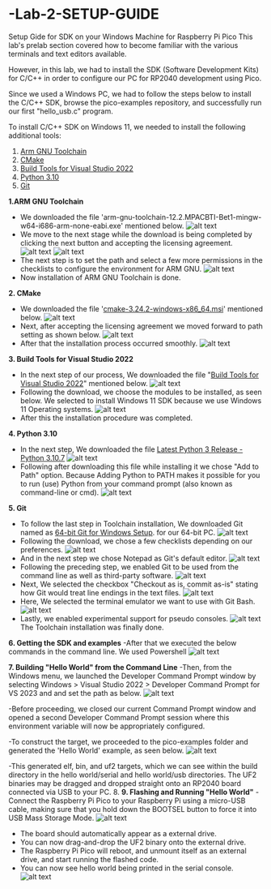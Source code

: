 # -Lab-2-SETUP-GUIDE
Setup Gide for SDK on your Windows Machine for Raspberry Pi Pico
This lab's prelab section covered how to become familiar with the various terminals and text editors available.

However, in this lab, we had to install the SDK (Software Development Kits) for C/C++ in order to configure our PC for RP2040 development using Pico.

Since we used a Windows PC, we had to follow the steps below to install the C/C++ SDK, browse the pico-examples repository, and successfully run our first "hello_usb.c"  program.

To install C/C++ SDK on Windows 11, we needed to install the following additional tools:

1. [Arm GNU Toolchain](https://developer.arm.com/downloads/-/arm-gnu-toolchain-downloads)
2.  [CMake](https://cmake.org/download/)
3.  [Build Tools for Visual Studio 2022](https://visualstudio.microsoft.com/downloads/#build-tools-for-visual-studio-2022)
4.  [Python 3.10](https://www.python.org/downloads/windows/)
5.  [Git](https://git-scm.com/download/win)



**1.ARM GNU Toolchain**

- We downloaded the file 'arm-gnu-toolchain-12.2.MPACBTI-Bet1-mingw-w64-i686-arm-none-eabi.exe' mentioned below. 
![alt text](https://github.com/satyajeetburla/-Lab-2-SETUP-GUIDE/blob/main/Screen%20sort%20for%20Setup/ARM%20GNU/ARM%20GNU.png)
- We move to the next stage while the download is being completed by clicking the next button and accepting the licensing agreement. 
![alt text](https://github.com/satyajeetburla/-Lab-2-SETUP-GUIDE/blob/main/Screen%20sort%20for%20Setup/ARM%20GNU/ARM%20GNU_1.png)
![alt text](https://github.com/satyajeetburla/-Lab-2-SETUP-GUIDE/blob/main/Screen%20sort%20for%20Setup/ARM%20GNU/ARM%20GNU_2.png)
- The next step is to set the path and select a few more permissions in the checklists to configure the environment for ARM GNU. 
![alt text](https://github.com/satyajeetburla/-Lab-2-SETUP-GUIDE/blob/main/Screen%20sort%20for%20Setup/ARM%20GNU/ARM%20GNU_3.png)
-  Now installation of ARM GNU Toolchain is done.

**2. CMake**

- We downloaded the file '[cmake-3.24.2-windows-x86_64.msi](https://github.com/Kitware/CMake/releases/download/v3.24.2/cmake-3.24.2-windows-x86_64.msi)' mentioned below. 
![alt text](https://github.com/satyajeetburla/-Lab-2-SETUP-GUIDE/blob/main/Screen%20sort%20for%20Setup/CMake/CMake_1.png)
- Next, after accepting the licensing agreement we moved forward to path setting as shown below. 
![alt text](https://github.com/satyajeetburla/-Lab-2-SETUP-GUIDE/blob/main/Screen%20sort%20for%20Setup/CMake/CMake_2.png)
- After that the installation process occurred smoothly. 
![alt text](https://github.com/satyajeetburla/-Lab-2-SETUP-GUIDE/blob/main/Screen%20sort%20for%20Setup/CMake/CMake_3.png)

**3. Build Tools for Visual Studio 2022**

- In the next step of our process, We downloaded the file "[Build Tools for Visual Studio 2022](https://aka.ms/vs/17/release/vs_BuildTools.exe)" mentioned below.
![alt text](https://github.com/satyajeetburla/-Lab-2-SETUP-GUIDE/blob/main/Screen%20sort%20for%20Setup/VS%202022/VS_2022_1.png)
- Following the download, we choose the modules to be installed, as seen below. We selected to install Windows 11 SDK because we use Windows 11 Operating systems.
![alt text](https://github.com/satyajeetburla/-Lab-2-SETUP-GUIDE/blob/main/Screen%20sort%20for%20Setup/VS%202022/VS_2022_2.png)
- After this the installation procedure was completed.

**4. Python 3.10**

- In the next step, We downloaded the file [Latest Python 3 Release - Python 3.10.7](https://www.python.org/downloads/release/python-3107/) 
![alt text](https://github.com/satyajeetburla/-Lab-2-SETUP-GUIDE/blob/main/Screen%20sort%20for%20Setup/Python/Python%201.png)
- Following after downloading this file while installing it we chose "Add to Path" option. Because Adding Python to PATH makes it possible for you to run (use) Python from your command prompt (also known as command-line or cmd). 
![alt text](https://github.com/satyajeetburla/-Lab-2-SETUP-GUIDE/blob/main/Screen%20sort%20for%20Setup/Python/Python%202.png)

**5. Git**
- To follow the last step in Toolchain installation, We downloaded Git named as [64-bit Git for Windows Setup](https://github.com/git-for-windows/git/releases/download/v2.38.0.windows.1/Git-2.38.0-64-bit.exe). for our 64-bit PC.
![alt text](https://github.com/satyajeetburla/-Lab-2-SETUP-GUIDE/blob/main/Screen%20sort%20for%20Setup/Git/Git_1.png)
- Following the download, we chose a few checklists depending on our preferences.
![alt text](https://github.com/satyajeetburla/-Lab-2-SETUP-GUIDE/blob/main/Screen%20sort%20for%20Setup/Git/Git_2.png)
- And in the next step we chose Notepad as Git's default editor.
![alt text](https://github.com/satyajeetburla/-Lab-2-SETUP-GUIDE/blob/main/Screen%20sort%20for%20Setup/Git/Git_3.png)
- Following the preceding step, we enabled Git to be used from the command line as well as third-party software. 
![alt text](https://github.com/satyajeetburla/-Lab-2-SETUP-GUIDE/blob/main/Screen%20sort%20for%20Setup/Git/Git_4.png)
- Next, We selected the checkbox "Checkout as is, commit as-is" stating how Git would treat line endings in the text files. 
![alt text](https://github.com/satyajeetburla/-Lab-2-SETUP-GUIDE/blob/main/Screen%20sort%20for%20Setup/Git/Git_5.png)
- Here, We selected the terminal emulator we want to use with Git Bash. 
![alt text](https://github.com/satyajeetburla/-Lab-2-SETUP-GUIDE/blob/main/Screen%20sort%20for%20Setup/Git/Git_6.png)
- Lastly, we enabled experimental support for pseudo consoles. 
![alt text](https://github.com/satyajeetburla/-Lab-2-SETUP-GUIDE/blob/main/Screen%20sort%20for%20Setup/Git/Git_7.png)
The Toolchain installation was finally done.

**6. Getting the SDK and examples**
-After that we executed the below commands in the command line. We used Powershell
![alt text](https://github.com/satyajeetburla/-Lab-2-SETUP-GUIDE/blob/main/Screen%20sort%20for%20Setup/Command%20Lines/1.png)

**7. Building "Hello World" from the Command Line**
-Then, from the Windows menu, we launched the Developer Command Prompt window by selecting Windows > Visual Studio 2022 > Developer Command Prompt for VS 2023 and and set the path as below. 
![alt text](https://github.com/satyajeetburla/-Lab-2-SETUP-GUIDE/blob/main/Screen%20sort%20for%20Setup/Command%20Lines/2.png)

-Before proceeding, we closed our current Command Prompt window and opened a second Developer Command Prompt session where this environment variable will now be appropriately configured.

-To construct the target, we proceeded to the pico-examples folder and generated the 'Hello World' example, as seen below. 
![alt text](https://github.com/satyajeetburla/-Lab-2-SETUP-GUIDE/blob/main/Screen%20sort%20for%20Setup/Command%20Lines/3.png)

-This generated elf, bin, and uf2 targets, which we can see within the build directory in the hello world/serial and hello world/usb directories. The UF2 binaries may be dragged and dropped straight onto an RP2040 board connected via USB to your PC.
8. 
**9. Flashing and Running "Hello World"**
-Connect the Raspberry Pi Pico to your Raspberry Pi using a micro-USB cable, making sure that you hold down the
BOOTSEL button to force it into USB Mass Storage Mode. 
![alt text](https://github.com/satyajeetburla/-Lab-2-SETUP-GUIDE/blob/main/Screen%20sort%20for%20Setup/Flash/IMG-0601.jpg)
- The board should automatically appear as a external drive. 
- You can now drag-and-drop the UF2 binary onto the external drive.
- The Raspberry Pi Pico will reboot, and unmount itself as an external drive, and start running the flashed code.
- You can now see hello world being printed in the serial console.
![alt text](https://github.com/satyajeetburla/-Lab-2-SETUP-GUIDE/blob/main/Screen%20sort%20for%20Setup/Flash/IMG-0602.jpg)
